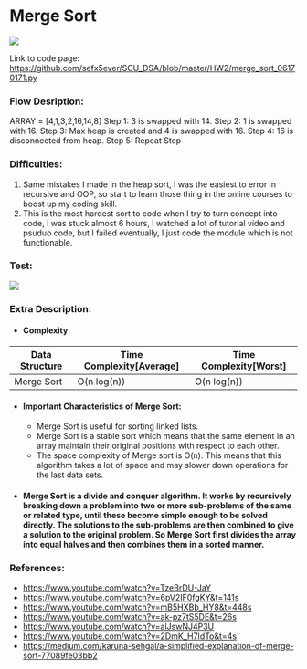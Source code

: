 # Merge Sort
![](https://i.imgur.com/77R2K2f.jpg)

Link to code page: https://github.com/sefx5ever/SCU_DSA/blob/master/HW2/merge_sort_06170171.py

### Flow Desription:
ARRAY = [4,1,3,2,16,14,8]
Step 1: 3 is swapped with 14.
Step 2: 1 is swapped with 16.
Step 3: Max heap is created and 4 is swapped with 16.
Step 4: 16 is disconnected from heap.
Step 5: Repeat Step

### Difficulties:
1. Same mistakes I made in the heap sort, I was the easiest to error in recursive and OOP, so start to learn those thing in the online courses to boost up my coding skill.
2. This is the most hardest sort to code when I try to turn concept into code, I was stuck almost 6 hours, I watched a lot of tutorial video and psuduo code, but I failed eventually, I just code the module which is not functionable.

### Test:
![](https://i.imgur.com/DF7RGq7.png)

### Extra Description:
* #### Complexity
| Data Structure | Time Complexity[Average] | Time Complexity[Worst] |
| ------------- | ------------- | ------------- |
| Merge Sort | O(n log(n)) |  O(n log(n)) |

* #### Important Characteristics of Merge Sort:
    * Merge Sort is useful for sorting linked lists.
    * Merge Sort is a stable sort which means that the same element in an array maintain their original positions with respect to each other.
    * The space complexity of Merge sort is O(n). This means that this algorithm takes a lot of space and may slower down operations for the last data sets.

* #### Merge Sort is a divide and conquer algorithm. It works by recursively breaking down a problem into two or more sub-problems of the same or related type, until these become simple enough to be solved directly. The solutions to the sub-problems are then combined to give a solution to the original problem. So Merge Sort first divides the array into equal halves and then combines them in a sorted manner.

### References:
* https://www.youtube.com/watch?v=TzeBrDU-JaY
* https://www.youtube.com/watch?v=6pV2IF0fgKY&t=141s
* https://www.youtube.com/watch?v=mB5HXBb_HY8&t=448s
* https://www.youtube.com/watch?v=ak-pz7tS5DE&t=26s
* https://www.youtube.com/watch?v=alJswNJ4P3U
* https://www.youtube.com/watch?v=2DmK_H7IdTo&t=4s
* https://medium.com/karuna-sehgal/a-simplified-explanation-of-merge-sort-77089fe03bb2



